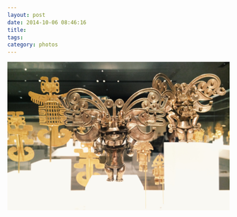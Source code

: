 ```yaml
---
layout: post
date: 2014-10-06 08:46:16
title: 
tags:
category: photos
---
```


![title](/assets/photoblog/gold-dude.jpg)